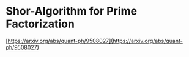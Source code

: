 # Shor-Algorithm for Prime Factorization

[https://arxiv.org/abs/quant-ph/9508027](https://arxiv.org/abs/quant-ph/9508027)
